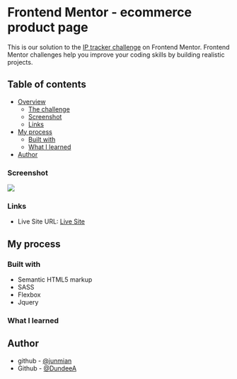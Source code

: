 # Frontend Mentor - ecommerce product page

This is our solution to the [IP tracker challenge]() on Frontend Mentor. Frontend Mentor challenges help you improve your coding skills by building realistic projects. 

## Table of contents

- [Overview](#overview)
  - [The challenge](#the-challenge)
  - [Screenshot](#screenshot)
  - [Links](#links)
- [My process](#my-process)
  - [Built with](#built-with)
  - [What I learned](#what-i-learned)
- [Author](#author)


### Screenshot

![](./desktop.png)

### Links
- Live Site URL: [Live Site]()

## My process


### Built with

- Semantic HTML5 markup
- SASS
- Flexbox
- Jquery


### What I learned

## Author
- github - [@junmian](https://github.com/junmian)
- Github - [@DundeeA](https://github.com/DundeeA)
